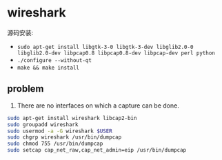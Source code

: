 # wireshark

源码安装:
* `sudo apt-get install libgtk-3-0 libgtk-3-dev libglib2.0-0 libglib2.0-dev libpcap0.8 libpcap0.8-dev libpcap-dev perl python`
* `./configure --without-qt`
* `make && make install`

## problem

1. There are no interfaces on which a capture can be done.

```sh
sudo apt-get install wireshark libcap2-bin
sudo groupadd wireshark
sudo usermod -a -G wireshark $USER
sudo chgrp wireshark /usr/bin/dumpcap
sudo chmod 755 /usr/bin/dumpcap
sudo setcap cap_net_raw,cap_net_admin=eip /usr/bin/dumpcap
```
